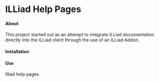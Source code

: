 ILLiad Help Pages
=====
#### About
This project started out as an attempt to integrate ILLiad documentation directly into the ILLiad client through the use of an ILLiad Addon. 
#### Installation
#### Use
Illiad help pages
